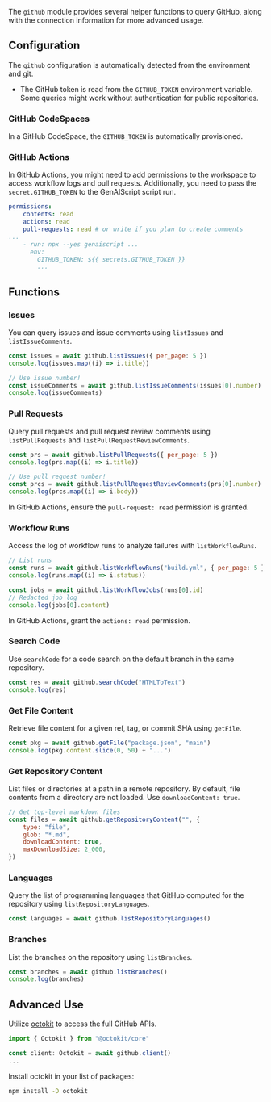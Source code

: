 
The `github` module provides several helper functions to query GitHub, along with the connection information for more advanced usage.

## Configuration

The `github` configuration is automatically detected from the environment and git.

- The GitHub token is read from the `GITHUB_TOKEN` environment variable. Some queries might work without authentication for public repositories.

### GitHub CodeSpaces

In a GitHub CodeSpace, the `GITHUB_TOKEN` is automatically provisioned.

### GitHub Actions

In GitHub Actions, you might need to add permissions to the workspace to access workflow logs and pull requests. Additionally, you need to pass the `secret.GITHUB_TOKEN` to the GenAIScript script run.

```yml title="genai.yml" 'actions: read' 'GITHUB_TOKEN: ${{ secrets.GITHUB_TOKEN }}'
permissions:
    contents: read
    actions: read
    pull-requests: read # or write if you plan to create comments
...
    - run: npx --yes genaiscript ...
      env:
        GITHUB_TOKEN: ${{ secrets.GITHUB_TOKEN }}
        ...
```

## Functions

### Issues

You can query issues and issue comments using `listIssues` and `listIssueComments`.

```js
const issues = await github.listIssues({ per_page: 5 })
console.log(issues.map((i) => i.title))

// Use issue number!
const issueComments = await github.listIssueComments(issues[0].number)
console.log(issueComments)
```

### Pull Requests

Query pull requests and pull request review comments using `listPullRequests` and `listPullRequestReviewComments`.

```js
const prs = await github.listPullRequests({ per_page: 5 })
console.log(prs.map((i) => i.title))

// Use pull request number!
const prcs = await github.listPullRequestReviewComments(prs[0].number)
console.log(prcs.map((i) => i.body))
```

In GitHub Actions, ensure the `pull-request: read` permission is granted.

### Workflow Runs

Access the log of workflow runs to analyze failures with `listWorkflowRuns`.

```js
// List runs
const runs = await github.listWorkflowRuns("build.yml", { per_page: 5 })
console.log(runs.map((i) => i.status))

const jobs = await github.listWorkflowJobs(runs[0].id)
// Redacted job log
console.log(jobs[0].content)
```

In GitHub Actions, grant the `actions: read` permission.

### Search Code

Use `searchCode` for a code search on the default branch in the same repository.

```js
const res = await github.searchCode("HTMLToText")
console.log(res)
```

### Get File Content

Retrieve file content for a given ref, tag, or commit SHA using `getFile`.

```js
const pkg = await github.getFile("package.json", "main")
console.log(pkg.content.slice(0, 50) + "...")
```

### Get Repository Content

List files or directories at a path in a remote repository. By default, file contents from a directory are not loaded. Use `downloadContent: true`.

```js
// Get top-level markdown files
const files = await github.getRepositoryContent("", {
    type: "file",
    glob: "*.md",
    downloadContent: true,
    maxDownloadSize: 2_000,
})
```

### Languages

Query the list of programming languages that GitHub computed for the repository using `listRepositoryLanguages`.

```js
const languages = await github.listRepositoryLanguages()
```

### Branches

List the branches on the repository using `listBranches`.

```js
const branches = await github.listBranches()
console.log(branches)
```

## Advanced Use

Utilize [octokit](https://www.npmjs.com/package/octokit) to access the full GitHub APIs.

```js
import { Octokit } from "@octokit/core"

const client: Octokit = await github.client()
...
```

Install octokit in your list of packages:

```sh
npm install -D octokit
```
